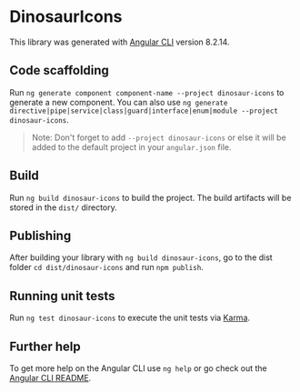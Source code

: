 # DinosaurIcons

This library was generated with [Angular CLI](https://github.com/angular/angular-cli) version 8.2.14.

## Code scaffolding

Run `ng generate component component-name --project dinosaur-icons` to generate a new component. You can also use `ng generate directive|pipe|service|class|guard|interface|enum|module --project dinosaur-icons`.
> Note: Don't forget to add `--project dinosaur-icons` or else it will be added to the default project in your `angular.json` file. 

## Build

Run `ng build dinosaur-icons` to build the project. The build artifacts will be stored in the `dist/` directory.

## Publishing

After building your library with `ng build dinosaur-icons`, go to the dist folder `cd dist/dinosaur-icons` and run `npm publish`.

## Running unit tests

Run `ng test dinosaur-icons` to execute the unit tests via [Karma](https://karma-runner.github.io).

## Further help

To get more help on the Angular CLI use `ng help` or go check out the [Angular CLI README](https://github.com/angular/angular-cli/blob/master/README.md).

